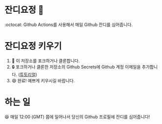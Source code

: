 # 잔디요정 :fairy:
:octocat: Github Actions를 사용해서 매일 Github 잔디를 심어줍니다.

# 잔디요정 키우기
1. :fork_and_knife: 이 저장소를 포크하거나 클론합니다.
2. :lock: 포크하거나 클론한 저장소의 Github Secrets에 Github 계정 이메일을 추가합니다. ([튜토리얼](https://docs.github.com/en/free-pro-team@latest/actions/reference/encrypted-secrets#creating-encrypted-secrets-for-a-repository))
3. :smile: 완료! 예쁘게 키우시길 바랍니다.

# 하는 일
:laughing: 매일 12:00 (GMT) 쯤에 일어나서 당신의 Github 프로필에 잔디를 심어줍니다! 
